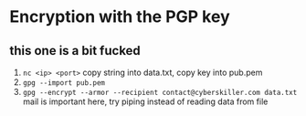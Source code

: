 # Encryption with the PGP key
## this one is a bit fucked
1. `nc <ip> <port>` copy string into data.txt, copy key into pub.pem
2. `gpg --import pub.pem`
3. `gpg --encrypt --armor --recipient contact@cyberskiller.com data.txt` mail is important here, try piping instead of reading data from file
